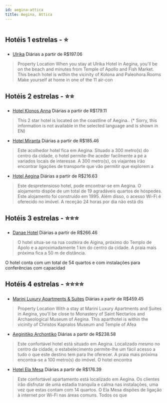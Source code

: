 ```yaml
---
id: aegina-attica
title: Aegina, Attica
---
```


<center><img src="https://assets.cosmos-data.com/1/053e7507da9ad9c4584ecb88c5433feb-463749.jpg" alt="" /></center>


## Hotéis 1 estrelas - ⭐️

-    [Ulrika](https://www.hurb.com/hoteis/aegina/ulrika-JNP-JP132120?cmp=18055) Diárias a partir de R$197.06
   > Property Location When you stay at Ulrika Hotel in Aegina, you&apos;ll be on the beach and minutes from Temple of Apollo and Fish Market.  This beach hotel is within the vicinity of Kolona and Paleohora.Rooms Make yourself at home in one of the 11 air-con

## Hotéis 2 estrelas - ⭐️⭐️

-    [Hotel Klonos Anna](https://www.hurb.com/hoteis/aegina/hotel-klonos-anna-JNP-JP349599?cmp=18055) Diárias a partir de R$179.11
   > This 2 star hotel is located on the coastline of Aegina.. (* Sorry, this information is not available in the selected language and is shown in EN) 
-    [Hotel Miranta](https://www.hurb.com/hoteis/aegina/hotel-miranta-JNP-JP680861?cmp=18055) Diárias a partir de R$185.46
   > Este acolhedor hotel fica em Aegina. Situado a 300 metro(s) do centro da cidade, o hotel permite-lhe aceder facilmente a pé a variados locais de interesse. A 300 metro(s), os viajantes irão encontrar ligações de transporte que vão permitir que explorem a 
-    [Hotel Aegina](https://www.hurb.com/hoteis/aegina/hotel-aegina-JNP-JP925895?cmp=18055) Diárias a partir de R$216.63
   > Este despretensioso hotel, pode encontrar-se em Aegina. O alojamento dispõe de um total de 19 agradáveis quartos de hóspedes. Este alojamento foi construído em 1995. Além disso, o acesso Wi-Fi é oferecido no imóvel. A receção 24 horas por dia não está dis

## Hotéis 3 estrelas - ⭐️⭐️⭐️

-    [Danae Hotel](https://www.hurb.com/hoteis/aegina/danae-hotel-JNP-JP170886?cmp=18055) Diárias a partir de R$266.46
   > O hotel situa-se na rua costeira de Aigina, próximo do Templo de Apolo e a aproximadamente 1 km do centro da cidade. A praia mais próxima fica a 50 m de distância.

O hotel conta com um total de 54 quartos e com instalações para conferências com capacidad

## Hotéis 4 estrelas - ⭐️⭐️⭐️⭐️

-    [Marini Luxury Apartments & Suites](https://www.hurb.com/hoteis/aegina/marini-luxury-apartments-suites-JNP-JP103663?cmp=18055) Diárias a partir de R$459.45
   > Property Location With a stay at Marini Luxury Apartments and Suites in Aegina, you&apos;ll be close to Monastery of Saint Nectarios and Archaeological Museum of Aegina. This aparthotel is within the vicinity of Christos Kapralos Museum and Temple of Afea
-    [Aeginitiko Archontiko](https://www.hurb.com/hoteis/aegina/aeginitiko-archontiko-JNP-JP997365?cmp=18055) Diárias a partir de R$238.58
   > Este confortável hotel está situado em Aegina. Localizado mesmo no centro da cidade, o estabelecimento permite-lhe um fácil acesso a tudo o que este destino tem para lhe oferecer. A praia mais próxima encontra-se a 100 metro(s) do imóvel. O hotel encontra
-    [Hotel Ela Mesa](https://www.hurb.com/hoteis/aegina/hotel-ela-mesa-JNP-JP762590?cmp=18055) Diárias a partir de R$176.39
   > Este confortável apartamento está localizado em Aegina. Os clientes irão disfrutar de uma estadia tranquila e calma nas instalações, uma vez que estas contam com 14 quartos. O Ela Mesa dispões de ligação à internet por Wi-Fi nas áreas comuns. Todos os que
